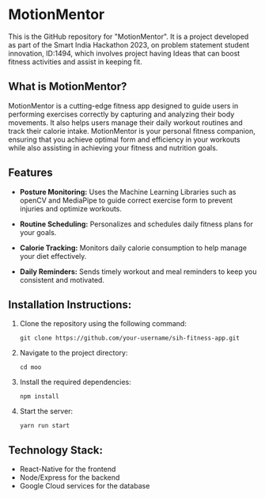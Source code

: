 # MotionMentor

This is the GitHub repository for "MotionMentor". It is a project developed as part of the Smart India Hackathon 2023, on problem statement student innovation, ID:1494, which involves project having Ideas that can boost fitness activities and assist in keeping fit.

## What is MotionMentor?

MotionMentor is a cutting-edge fitness app designed to guide users in performing exercises correctly by capturing and analyzing their body movements. It also helps users manage their daily workout routines and track their calorie intake. MotionMentor is your personal fitness companion, ensuring that you achieve optimal form and efficiency in your workouts while also assisting in achieving your fitness and nutrition goals.

## Features
* **Posture Monitoring:**  Uses the Machine Learning Libraries such as openCV and MediaPipe to guide correct exercise form to prevent injuries and optimize workouts.

* **Routine Scheduling:** Personalizes and schedules daily fitness plans for your goals.

* **Calorie Tracking:** Monitors daily calorie consumption to help manage your diet effectively.

* **Daily Reminders:** Sends timely workout and meal reminders to keep you consistent and motivated.

## Installation Instructions:

1. Clone the repository using the following command:
   ```
   git clone https://github.com/your-username/sih-fitness-app.git
   ```

2. Navigate to the project directory:
   ```
   cd moo
   ```

3. Install the required dependencies:
   ```
   npm install
   ```

4. Start the server:
   ```
   yarn run start
   ```




## Technology Stack:
- React-Native for the frontend
- Node/Express for the backend
- Google Cloud services for the database
